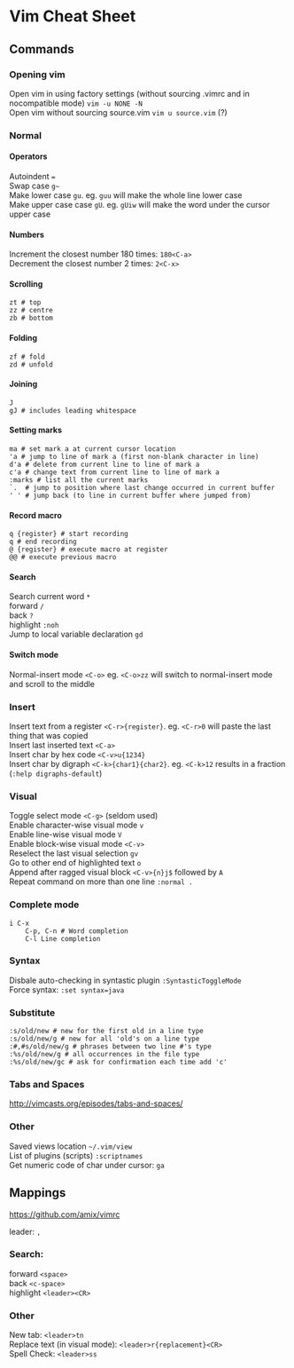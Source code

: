 # Vim Cheat Sheet
## Commands
### Opening vim
Open vim in using factory settings (without sourcing .vimrc and in nocompatible mode) `vim -u NONE -N`  
Open vim without sourcing source.vim `vim u source.vim` (?)

### Normal
#### Operators
Autoindent `=`  
Swap case `g~`  
Make lower case `gu`. eg. `guu` will make the whole line lower case  
Make upper case case `gU`. eg. `gUiw` will make the word under the cursor upper case  
#### Numbers
Increment the closest number 180 times: `180<C-a>`  
Decrement the closest number 2 times: `2<C-x>`  
#### Scrolling
```
zt # top 
zz # centre
zb # bottom
```
#### Folding
```
zf # fold
zd # unfold
```
#### Joining
```
J 
gJ # includes leading whitespace
```
#### Setting marks
```
ma # set mark a at current cursor location
'a # jump to line of mark a (first non-blank character in line)
d'a # delete from current line to line of mark a
c'a # change text from current line to line of mark a
:marks # list all the current marks
`.  # jump to position where last change occurred in current buffer
' ' # jump back (to line in current buffer where jumped from)
```
#### Record macro
```
q {register} # start recording
q # end recording
@ {register} # execute macro at register
@@ # execute previous macro
```
#### Search
Search current word `*`  
forward `/`  
back `?`  
highlight `:noh`  
Jump to local variable declaration `gd`  
#### Switch mode
Normal-insert mode `<C-o>` eg. `<C-o>zz` will switch to normal-insert mode and scroll to the middle  

### Insert
Insert text from a register `<C-r>{register}`. eg. `<C-r>0` will paste the last thing that was copied    
Insert last inserted text `<C-a>`    
Insert char by hex code `<C-v>u{1234}`  
Insert char by digraph `<C-k>{char1}{char2}`. eg. `<C-k>12` results in a fraction (`:help digraphs-default`)

### Visual
Toggle select mode `<C-g>` (seldom used)  
Enable character-wise visual mode `v`  
Enable line-wise visual mode `V`  
Enable block-wise visual mode `<C-v>`  
Reselect the last visual selection `gv`  
Go to other end of highlighted text `o`  
Append after ragged visual block `<C-v>{n}j$` followed by `A`  
Repeat command on more than one line `:normal .` 

### Complete mode
```
i C-x
	C-p, C-n # Word completion
	C-l Line completion
```
### Syntax
Disbale auto-checking in syntastic plugin `:SyntasticToggleMode`  
Force syntax: `:set syntax=java`  
### Substitute
```
:s/old/new # new for the first old in a line type    
:s/old/new/g # new for all 'old's on a line type       
:#,#s/old/new/g # phrases between two line #'s type       
:%s/old/new/g # all occurrences in the file type        
:%s/old/new/gc # ask for confirmation each time add 'c'             
```
### Tabs and Spaces
http://vimcasts.org/episodes/tabs-and-spaces/  

### Other
Saved views location `~/.vim/view`  
List of plugins (scripts) `:scriptnames`  
Get numeric code of char under cursor: `ga`  

## Mappings 
https://github.com/amix/vimrc  

leader: `,`  

### Search:
forward `<space>`  
back `<c-space>`  
highlight `<leader><CR>`  

### Other
New tab: `<leader>tn`  
Replace text (in visual mode): `<leader>r{replacement}<CR>`  
Spell Check: `<leader>ss`  
